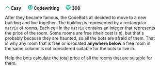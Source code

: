 ![difficulty_icon](https://github.com/PWrGitHub194238/CodeSignal/blob/master/difficulty_easy.png) **Easy** &emsp; ![type_icon](https://github.com/PWrGitHub194238/CodeSignal/blob/master/type.png) **Codewriting** &emsp; ![points_icon](https://github.com/PWrGitHub194238/CodeSignal/blob/master/points.png) **300**

After they became famous, the CodeBots all decided to move to a new building and live together. The building is represented by a rectangular `matrix` of rooms. Each cell in the `matrix` contains an integer that represents the price of the room. Some rooms are free (their cost is `0`), but that's probably because they are haunted, so all the bots are afraid of them. That is why any room that is free or is located **anywhere below** a free room in the same column is not considered suitable for the bots to live in. 

Help the bots calculate the total price of all the rooms that are suitable for them.
